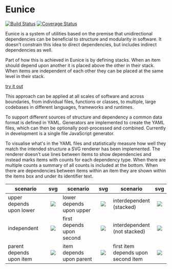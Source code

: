 # Eunice

[![Build Status](https://travis-ci.org/DevSnicket/Eunice.svg?branch=master)](https://travis-ci.org/DevSnicket/Eunice) [![Coverage Status](https://coveralls.io/repos/github/DevSnicket/Eunice/badge.svg?branch=master&c=1)](https://coveralls.io/github/DevSnicket/Eunice?branch=master)

Eunice is a system of utilities based on the premise that unidirectional dependencies can be beneficial to structure and modularity in software. It doesn't constrain this idea to direct dependencies, but includes indirect dependencies as well.

Part of how this is achieved in Eunice is by defining stacks. When an item should depend upon another it is placed above the other in their stack. When items are independent of each other they can be placed at the same level in their stack.

[try it out](https://devsnicket.github.io/Eunice-harnesses/harness.html)

This approach can be applied at all scales of software and across boundaries, from individual files, functions or classes, to multiple, large codebases in different languages, frameworks and runtimes.

To support different sources of structure and dependency a common data format is defined in YAML. Generators are implemented to create the YAML files, which can then be optionally post-processed and combined. Currently in development is a single file JavaScript generator.

To visualise what's in the YAML files and statistically measure how well they match the intended structure a SVG renderer has been implemented. The renderer doesn't use lines between items to show dependencies and instead marks items with counts for each dependency type. When there are multiple counts a summary of all counts is included at the bottom. When there are dependencies between items within an item they are shown within the items box and under its identifier text.

scenario | svg | scenario | svg | scenario | svg
-------- | :-: | -------- | :-: | -------- | :-:
upper depends<br/>upon lower | ![](https://raw.githubusercontent.com/DevSnicket/Eunice/master/Renderer/tests/stack/upper-depends-upon-lower/.svg?sanitize=true) | lower depends<br/>upon upper | ![](https://raw.githubusercontent.com/DevSnicket/Eunice/master/Renderer/tests/stack/lower-depends-upon-upper/.svg?sanitize=true) | interdependent<br/>(stacked) | ![](https://raw.githubusercontent.com/DevSnicket/Eunice/master/Renderer/tests/stack/two-interdependent/.svg?sanitize=true)
independent | ![](https://raw.githubusercontent.com/DevSnicket/Eunice/master/Renderer/tests/two/.svg?sanitize=true) | first depends<br/>upon second | ![](https://raw.githubusercontent.com/DevSnicket/Eunice/master/Renderer/tests/independency/first-depends-upon-second/.svg?sanitize=true) | interdependent<br/>(not stacked) | ![](https://raw.githubusercontent.com/DevSnicket/Eunice/master/Renderer/tests/independency/two-interdependent/.svg?sanitize=true)
parent depends<br />upon item | ![](https://raw.githubusercontent.com/DevSnicket/Eunice/master/Renderer/tests/parent-depends-upon-item/.svg?sanitize=true) | item depends<br />upon parent | ![](https://raw.githubusercontent.com/DevSnicket/Eunice/master/Renderer/tests/item-depends-upon-parent/.svg?sanitize=true) | first item<br/> depends upon<br/>second item | ![](https://raw.githubusercontent.com/DevSnicket/Eunice/master/Renderer/tests/independency/first-item-depends-upon-second-item/.svg?sanitize=true)
